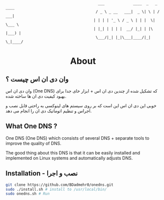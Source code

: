 ``` ascii
                                          ___             ____  _   _ ____  
                                         / _ \ _ __   ___|  _ \| \ | / ___| 
                                        | | | | '_ \ / _ \ | | |  \| \___ \ 
                                        | |_| | | | |  __/ |_| | |\  |___) |
                                         \___/|_| |_|\___|____/|_| \_|____/
```

<div align="center">
  <h1>About</h1>
</div>


## وان دی ان اس چیست ؟

وان دی ان اس (One DNS) که تشکیل شده از چندین دی ان اس + ابزار خای جدا برای بهبود کیفیت دی ان ها ساخته شده.

خوبی این دی ان اس این است که بر روی سیستم های لینوکسی به راحتی قابل نصب و اجراس و تنظیم اتوماتیک دی ان را انجام می دهد.
## What One DNS ?

One DNS (One DNS) which consists of several DNS + separate tools to improve the quality of DNS.

The good thing about this DNS is that it can be easily installed and implemented on Linux systems and automatically adjusts DNS.

## Installation - نصب و اجرا

```bash
git clone https://github.com/BDadmehr0/onedns.git
sudo ./install.sh # install to /usr/local/bin/
sudo onedns.sh # Run
```

